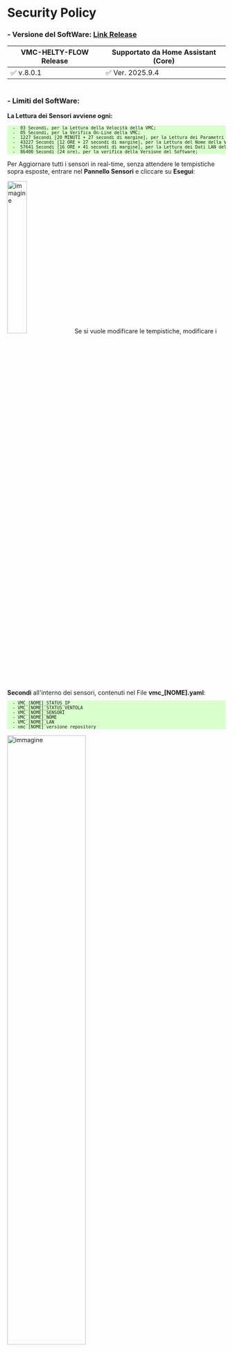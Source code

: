 # Security Policy

### - Versione del SoftWare: [Link Release](https://github.com/DanRobo76/VMC-HELTY-FLOW/releases)

|          VMC-HELTY-FLOW Release          | Supportato da Home Assistant (Core)     |
| ---------------------------------------- | ----------------------------------------|
|  :white_check_mark: v.8.0.1              | :white_check_mark:   Ver. 2025.9.4      |
#
### - Limiti del SoftWare:<br>
<strong>La Lettura dei Sensori avviene ogni:</strong>
<pre style="font-size:10px; background-color: #d9ffcc;">
  -  03 Secondi, per la Lettura della Velocità della VMC;
  -  05 Secondi, per la Verifica On-Line della VMC;
  -  1227 Secondi [20 MINUTI + 27 secondi di margine], per la Lettura dei Parametri Ambientali della VMC;
  -  43227 Secondi [12 ORE + 27 secondi di margine], per la Lettura del Nome della VMC;
  -  57641 Secondi [16 ORE + 41 secondi di margine], per la Lettura dei Dati LAN della VMC;
  -  86400 Secondi (24 ore), per la verifica della Versione del Software; 
</pre>

Per Aggiornare tutti i sensori in real-time, senza attendere le tempistiche sopra esposte, entrare nel <strong>Pannello Sensori</strong> e cliccare su <strong>Esegui</strong>:

<img src="https://github-production-user-asset-6210df.s3.amazonaws.com/102819027/282233328-e868765e-e023-42cc-b371-64c0e99f36ad.png" alt="immagine" style="width:30%;">
Se si vuole modificare le tempistiche, modificare i <strong>Secondi</strong> all'interno dei sensori, contenuti nel File <strong>vmc_[NOME].yaml</strong>:<br> 
<pre style="font-size:10px; background-color: #d9ffcc;">
  - VMC_[NOME]_STATUS_IP
  - VMC_[NOME]_STATUS_VENTOLA
  - VMC_[NOME]_SENSORI
  - VMC_[NOME]_NOME
  - VMC_[NOME]_LAN
  - vmc_[NOME]_versione_repository
</pre>

<img src="https://github-production-user-asset-6210df.s3.amazonaws.com/102819027/282233228-95b0fa20-8308-49eb-a75d-d4f7183c9d7d.png" alt="immagine" style="width:60%;"><br>

e riavviare Home Assistant.

#

### - PRIORITA' DI ATTIVAZIONE DEGLI ALLARMI
<pre style="font-size:10px; background-color: #d9ffcc;">
  - Congelamento ≤ -18 [°C] Temp. Ext. 0 Secondi per l'Attivazione
  - VMC Sensori Int. Δ Temp. > 23 [°C] 4 Secondi per l'Attivazione
  - INQUINANTI 8 Secondi per l'Attivazione
  - Sup. Lim. Δ PdR INQUINANTI 12 Secondi per l'Attivazione
  - Sup. Lim. Δ PdR 16 Secondi per l'Attivazione
  - FREE COOL./HEAT. INQUINANTI 20 Secondi per l'Attivazione
  - FREE COOL./HEAT. 24 Secondi per l'Attivazione
  - UMIDITA' 28 Secondi per l'Attivazione
  - BLACK-OUT 32 Secondi per l'Attivazione
</pre>

#

### - ENTITA' REGISTRATE NEL DB DI HOME ASSISTANT
<pre style="font-size:10px; background-color: #d9ffcc;">
- sensor.vmc_master_spia_pannello_alert_monitoraggio_totale
- sensor.vmc_master_status_ventola_lettura_codice_interpretato_interfaccia
- sensor.vmc_master_temp_esterna_status
- sensor.vmc_master_temp_interna_status
- sensor.vmc_master_umidita_esterna_status
- sensor.vmc_master_umidita_interna_status
- sensor.vmc_master_co2_status
- sensor.vmc_master_voc_status
- sensor.vmc_master_punto_di_rugiada_esterno
- sensor.vmc_master_punto_di_rugiada_interno
- sensor.vmc_master_punto_di_rugiada_valore
- sensor.vmc_master_umidita_assoluta_esterna
- sensor.vmc_master_umidita_assoluta_interna
- sensor.vmc_master_calcolo_confort_interno
- sensor.vmc_master_trend_muffa
- sensor.vmc_master_temp_esterna_status_senza_offset
- sensor.vmc_master_temp_interna_status_senza_offset
- sensor.vmc_master_umidita_interna_status_senza_offset
- sensor.vmc_master_co2_status_senza_offset
- sensor.vmc_master_voc_status_senza_offset
- sensor.vmc_master_congelamento_verifica_soglia
- sensor.vmc_master_delta_temp_verifica_soglia
- sensor.vmc_master_co2_status_verifica_soglia
- sensor.vmc_master_voc_status_verifica_soglia
- sensor.vmc_master_alert_monitoraggio_pdr
- sensor.vmc_master_alert_monitoraggio_free_heating_o_free_cooling_allert_interfaccia_avvisi
- sensor.vmc_master_umidita_interna_status_verifica_soglia
- sensor.vmc_master_alert_monitoraggio_black_out
- sensor.vmc_master_trend_muffa_level

Aggiungere o Togliere le Entità nel File vmc_nome.yaml nel campo
#################################################################################################################################
# Esclusione entità da Recorder, History e Logbook per ridurre il carico sul database escludendo entità aggiornate di frequente #
#################################################################################################################################
recorder:
  include:
    entities:
      - sensor.vmc_master_spia_pannello_alert_monitoraggio_totale
      - sensor.vmc_master_status_ventola_lettura_codice_interpretato_interfaccia
      - ...
      
  exclude:
    entities:
      - automation.vmc_master_aggiorna_aria_scambiata_e_gestisci_countdown_rev_00
      - automation.automazione_vmc_master
      - automation.vmc_master_audio_allerte_stato
      - automation.vmc_master_riepilogo_audio_allavvio
      - ...
</pre>
#

### - In fase di Verifica la Lettura della Temperatura Interna o Esterna minore di 0 °C:<br>     

<img src="https://github-production-user-asset-6210df.s3.amazonaws.com/102819027/282232595-cb4de785-90b8-426d-8e89-31c2244fac8d.png" alt="immagine" style="width:30%;"><br>
Condividi la stringa evidenziata dalla Freccia, per E-mail a: <a href="mailto:danilo.robotti@gmail.com">danilo.robotti@gmail.com</a>
<br><br>
Esempio Stringa dei Sensori Ambientali da Condividere:
<br>
<pre style="font-size:10px; background-color: #d9ffcc;">
VMGI,00209,00196,00708,00000,16384,02307,00224,00069,04354,00168,00000,00000,00000,00000,00000 <br>
</pre>
insieme allo ScreeShot dell'App. Air Guard: <br>

<img src="https://github-production-user-asset-6210df.s3.amazonaws.com/102819027/282240134-aaba012f-7122-4a83-b1d6-470427a67854.png" alt="immagine" style="width:15%;"><br>

, se rilevi una Temperatura Interna o Esterna minore di 0 °C (Negativa).
#
### - Rapporto Errori
[Link Release](https://github.com/DanRobo76/VMC-HELTY-FLOW/releases)
<br>
#
### - Curiosità: Impiego della VMC da remoto con l'uso di un Relè Smart, senza l'impiego di Home Assistant:<br>
<strong>1</strong> Nella VMC Flow Plus, una volta installato il relè e impostata una velocità diversa da zero, attendere 30 secondi prima di interrompere l'alimentazione;<br>
<strong>2</strong> Successivamente ripristinare l'alimentazione e portare la VMC alla Velocità 0;<br>
<strong>3</strong> Questa procedura consente attraverso l'utilizzo di un relè smart di spegnere o accendere la VMC con la velocità impostata precedentemente <strong>Punto 1</strong>, da remoto.<br>
